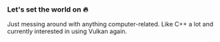 ### Let's set the world on 🔥
Just messing around with anything computer-related. Like C++ a lot and currently interested in using Vulkan again.
